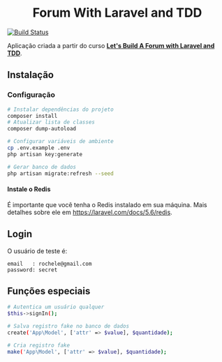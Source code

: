 <h1 align="center">Forum With Laravel and TDD</h1>

[![Build Status](https://travis-ci.org/rocheleedenis/forum-laravel-with-tdd.svg?branch=master)](https://travis-ci.org/rocheleedenis/forum-laravel-with-tdd)

Aplicação criada a partir do curso [<b>Let's Build A Forum with Laravel and TDD</b>](https://laracasts.com/series/lets-build-a-forum-with-laravel).

## Instalação
### Configuração

``` bash
# Instalar dependências do projeto
composer install
# Atualizar lista de classes
composer dump-autoload

# Configurar variáveis de ambiente
cp .env.example .env
php artisan key:generate

# Gerar banco de dados
php artisan migrate:refresh --seed
```

#### Instale o Redis

É importante que você tenha o Redis instalado em sua máquina. Mais detalhes sobre ele em https://laravel.com/docs/5.6/redis.

## Login
O usuário de teste é:
```
email   : rochele@gmail.com
password: secret
```

## Funções especiais

``` bash
# Autentica um usuário qualquer
$this->signIn();

# Salva registro fake no banco de dados
create('App\Model', ['attr' => $value], $quantidade);

# Cria registro fake
make('App\Model', ['attr' => $value], $quantidade);
```
